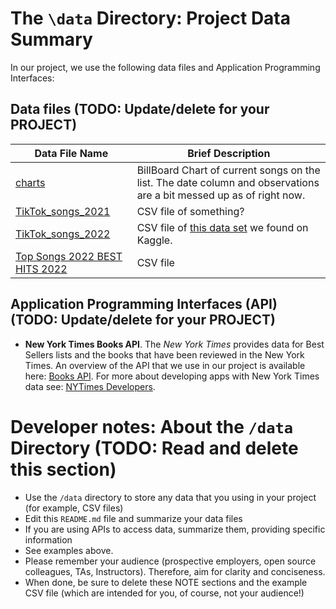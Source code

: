 # The `\data` Directory: Project Data Summary

In our project, we use the following data files and Application Programming Interfaces:

## Data files (TODO: Update/delete for your PROJECT)
|Data File Name | Brief Description|
|---------------| -----------------|
|[charts](../charts.csv) | BillBoard Chart of current songs on the list. The date column and observations are a bit messed up as of right now.
|[TikTok_songs_2021](../TikTok_songs_2021.csv) | CSV file of something?
|[TikTok_songs_2022](../TikTok_songs_2022.csv) | CSV file of [this data set](https://www.kaggle.com/datasets/sveta151/tiktok-popular-songs-2022) we found on Kaggle.
|[Top Songs 2022 BEST HITS 2022](../Top_Songs_2022_BEST_HITS_2022.csv)| CSV file 

## Application Programming Interfaces (API) (TODO: Update/delete for your PROJECT)

* **New York Times Books API**. The _New York Times_ provides data for Best
Sellers lists and the books that have been reviewed in the New York Times. An overview of the API that we use in our project is available here: [Books API](https://developer.nytimes.com/docs/books-product/1/overview). For more about developing apps with New York Times data see: [NYTimes Developers](https://developer.nytimes.com/).

# Developer notes: About the `/data` Directory (TODO: Read and delete this section)

* Use the `/data` directory to store any data that you using in your project (for example, CSV files)
* Edit this `README.md` file and summarize your data files
* If you are using APIs to access data, summarize them, providing specific information
* See examples above.
* Please remember your audience (prospective employers, open source colleagues, TAs, Instructors). Therefore,
aim for clarity and conciseness.
* When done, be sure to delete these NOTE sections and the example CSV file (which are intended for you, of course, not your audience!)
